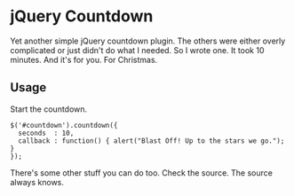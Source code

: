 # jQuery Countdown

Yet another simple jQuery countdown plugin. The others were either
overly complicated or just didn't do what I needed. So I wrote one. It
took 10 minutes. And it's for you. For Christmas.

## Usage

Start the countdown.

    $('#countdown').countdown({
      seconds  : 10,
      callback : function() { alert("Blast Off! Up to the stars we go."); }
    });

There's some other stuff you can do too. Check the source. The source
always knows.
